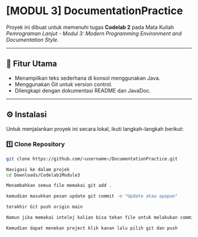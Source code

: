 # [MODUL 3] DocumentationPractice

Proyek ini dibuat untuk memenuhi tugas **Codelab 2** pada Mata Kuliah *Pemrograman Lanjut - Modul 3: Modern Programming Environment and Documentation Style*.

---

## 🧩 Fitur Utama
- Menampilkan teks sederhana di konsol menggunakan Java.
- Menggunakan Git untuk version control.
- Dilengkapi dengan dokumentasi README dan JavaDoc.

---

## ⚙️ Instalasi

Untuk menjalankan proyek ini secara lokal, ikuti langkah-langkah berikut:

### 1️⃣ Clone Repository
```bash
git clone https://github.com/<username>/DocumentationPractice.git

Navigasi ke dalam projek
cd Downloads/Codelab1Module3

Menambahkan semua file memakai git add .

kemudian masukkan pesan update git commit -m "Update atau apapun"

terakhir Git push origin main

Namun jika memakai intelej kalian bisa tekan file untuk melakukan commit

Kemudian dapat menekan project klik kanan lalu pilih git dan push